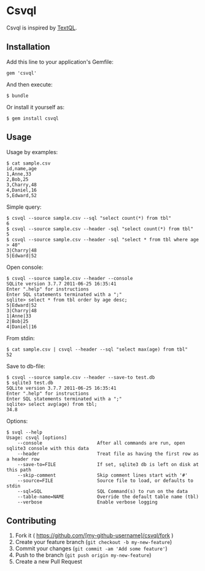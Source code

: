 # Csvql

Csvql is inspired by [TextQL](https://github.com/dinedal/textql).

## Installation

Add this line to your application's Gemfile:

    gem 'csvql'

And then execute:

    $ bundle

Or install it yourself as:

    $ gem install csvql

## Usage

Usage by examples:

    $ cat sample.csv
    id,name,age
    1,Anne,33
    2,Bob,25
    3,Charry,48
    4,Daniel,16
    5,Edward,52

Simple query:

    $ csvql --source sample.csv --sql "select count(*) from tbl"
    6
    $ csvql --source sample.csv --header -sql "select count(*) from tbl"
    5
    $ csvql --source sample.csv --header -sql "select * from tbl where age > 40"
    3|Charry|48
    5|Edward|52

Open console:

    $ csvql --source sample.csv --header --console
    SQLite version 3.7.7 2011-06-25 16:35:41
    Enter ".help" for instructions
    Enter SQL statements terminated with a ";"
    sqlite> select * from tbl order by age desc;
    5|Edward|52
    3|Charry|48
    1|Anne|33
    2|Bob|25
    4|Daniel|16

From stdin:

    $ cat sample.csv | csvql --header --sql "select max(age) from tbl"
    52

Save to db-file:

    $ csvql --source sample.csv --header --save-to test.db
    $ sqlite3 test.db
    SQLite version 3.7.7 2011-06-25 16:35:41
    Enter ".help" for instructions
    Enter SQL statements terminated with a ";"
    sqlite> select avg(age) from tbl;
    34.8

Options:

    $ svql --help
    Usage: csvql [options]
        --console                    After all commands are run, open sqlite3 console with this data
        --header                     Treat file as having the first row as a header row
        --save-to=FILE               If set, sqlite3 db is left on disk at this path
        --skip-comment               Skip comment lines start with '#'
        --source=FILE                Source file to load, or defaults to stdin
        --sql=SQL                    SQL Command(s) to run on the data
        --table-name=NAME            Override the default table name (tbl)
        --verbose                    Enable verbose logging

## Contributing

1. Fork it ( https://github.com/[my-github-username]/csvql/fork )
2. Create your feature branch (`git checkout -b my-new-feature`)
3. Commit your changes (`git commit -am 'Add some feature'`)
4. Push to the branch (`git push origin my-new-feature`)
5. Create a new Pull Request
